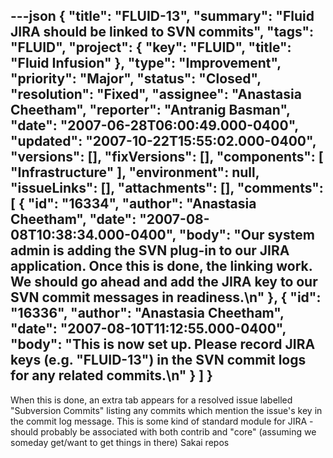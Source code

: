 ---json
{
  "title": "FLUID-13",
  "summary": "Fluid JIRA should be linked to SVN commits",
  "tags": "FLUID",
  "project": {
    "key": "FLUID",
    "title": "Fluid Infusion"
  },
  "type": "Improvement",
  "priority": "Major",
  "status": "Closed",
  "resolution": "Fixed",
  "assignee": "Anastasia Cheetham",
  "reporter": "Antranig Basman",
  "date": "2007-06-28T06:00:49.000-0400",
  "updated": "2007-10-22T15:55:02.000-0400",
  "versions": [],
  "fixVersions": [],
  "components": [
    "Infrastructure"
  ],
  "environment": null,
  "issueLinks": [],
  "attachments": [],
  "comments": [
    {
      "id": "16334",
      "author": "Anastasia Cheetham",
      "date": "2007-08-08T10:38:34.000-0400",
      "body": "Our system admin is adding the SVN plug-in to our JIRA application. Once this is done, the linking work. We should go ahead and add the JIRA key to our SVN commit messages in readiness.\n"
    },
    {
      "id": "16336",
      "author": "Anastasia Cheetham",
      "date": "2007-08-10T11:12:55.000-0400",
      "body": "This is now set up. Please record JIRA keys (e.g. \"FLUID-13\") in the SVN commit logs for any related commits.\n"
    }
  ]
}
---
When this is done, an extra tab appears for a resolved issue labelled "Subversion Commits" listing any commits which mention the issue's key in the commit log message. This is some kind of standard module for JIRA - should probably be associated with both contrib and "core" (assuming we someday get/want to get things in there) Sakai repos

        